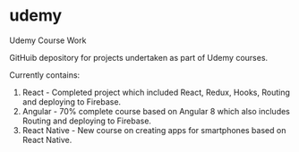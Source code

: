 # udemy
Udemy Course Work

GitHuib depository for projects undertaken as part of Udemy courses.

Currently contains:
1. React - Completed project which included React, Redux, Hooks, Routing and deploying to Firebase.
2. Angular - 70% complete course based on Angular 8 which also includes Routing and deploying to Firebase.
3. React Native - New course on creating apps for smartphones based on React Native.
